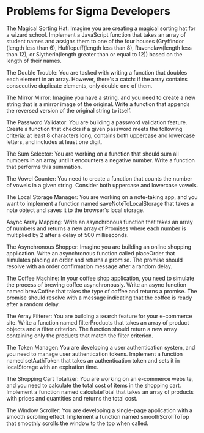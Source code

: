 # Problems for Sigma Developers
The Magical Sorting Hat: Imagine you are creating a magical sorting hat for a wizard school. Implement a JavaScript function that takes an array of student names and assigns them to one of the four houses (Gryffindor (length less than 6), Hufflepuff(length less than 8), Ravenclaw(length less than 12), or Slytherin(length greater than or equal to 12)) based on the length of their names.

The Double Trouble: You are tasked with writing a function that doubles each element in an array. However, there's a catch: if the array contains consecutive duplicate elements, only double one of them.

The Mirror Mirror: Imagine you have a string, and you need to create a new string that is a mirror image of the original. Write a function that appends the reversed version of the original string to itself.

The Password Validator: You are building a password validation feature. Create a function that checks if a given password meets the following criteria: at least 8 characters long, contains both uppercase and lowercase letters, and includes at least one digit.

The Sum Selector: You are working on a function that should sum all numbers in an array until it encounters a negative number. Write a function that performs this summation.

The Vowel Counter: You need to create a function that counts the number of vowels in a given string. Consider both uppercase and lowercase vowels.

The Local Storage Manager: You are working on a note-taking app, and you want to implement a function named saveNoteToLocalStorage that takes a note object and saves it to the browser's local storage.

Async Array Mapping: Write an asynchronous function that takes an array of numbers and returns a new array of Promises where each number is multiplied by 2 after a delay of 500 milliseconds.

The Asynchronous Shopper: Imagine you are building an online shopping application. Write an asynchronous function called placeOrder that simulates placing an order and returns a promise. The promise should resolve with an order confirmation message after a random delay.

The Coffee Machine: In your coffee shop application, you need to simulate the process of brewing coffee asynchronously. Write an async function named brewCoffee that takes the type of coffee and returns a promise. The promise should resolve with a message indicating that the coffee is ready after a random delay.

The Array Filterer: You are building a search feature for your e-commerce site. Write a function named filterProducts that takes an array of product objects and a filter criterion. The function should return a new array containing only the products that match the filter criterion.

The Token Manager: You are developing a user authentication system, and you need to manage user authentication tokens. Implement a function named setAuthToken that takes an authentication token and sets it in localStorage with an expiration time.

The Shopping Cart Totalizer: You are working on an e-commerce website, and you need to calculate the total cost of items in the shopping cart. Implement a function named calculateTotal that takes an array of products with prices and quantities and returns the total cost.

The Window Scroller: You are developing a single-page application with a smooth scrolling effect. Implement a function named smoothScrollToTop that smoothly scrolls the window to the top when called.